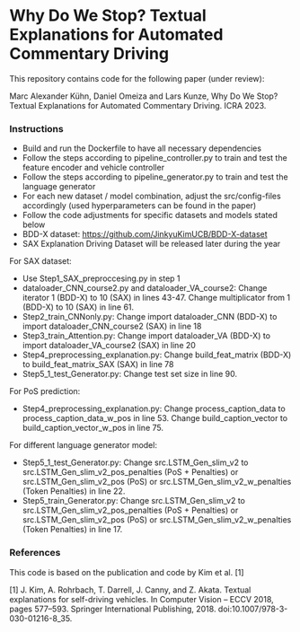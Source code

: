 # Why Do We Stop? Textual Explanations for Automated Commentary Driving

This repository contains code for the following paper (under review):

Marc Alexander Kühn, Daniel Omeiza and Lars Kunze, Why Do We Stop? Textual Explanations for Automated Commentary Driving. ICRA 2023.

### Instructions
- Build and run the Dockerfile to have all necessary dependencies
- Follow the steps according to pipeline_controller.py to train and test the feature encoder and vehicle controller
- Follow the steps according to pipeline_generator.py to train and test the language generator
- For each new dataset / model combination, adjust the src/config-files accordingly (used hyperparameters can be found in the paper)
- Follow the code adjustments for specific datasets and models stated below
- BDD-X dataset: https://github.com/JinkyuKimUCB/BDD-X-dataset
- SAX Explanation Driving Dataset will be released later during the year

For SAX dataset:
- Use Step1_SAX_preproccesing.py in step 1
- dataloader_CNN_course2.py and dataloader_VA_course2: Change iterator 1 (BDD-X) to 10 (SAX) in lines 43-47. Change multiplicator from 1 (BDD-X) to 10 (SAX) in line 61.
- Step2_train_CNNonly.py: Change import dataloader_CNN (BDD-X) to import dataloader_CNN_course2 (SAX) in line 18
- Step3_train_Attention.py: Change import dataloader_VA (BDD-X) to import dataloader_VA_course2 (SAX) in line 20
- Step4_preprocessing_explanation.py: Change build_feat_matrix (BDD-X) to build_feat_matrix_SAX (SAX) in line 78
- Step5_1_test_Generator.py: Change test set size in line 90.

For PoS prediction:
- Step4_preprocessing_explanation.py: Change process_caption_data to process_caption_data_w_pos in line 53. Change build_caption_vector to build_caption_vector_w_pos in line 75.

For different language generator model:
- Step5_1_test_Generator.py: Change src.LSTM_Gen_slim_v2 to src.LSTM_Gen_slim_v2_pos_penalties (PoS + Penalties) or src.LSTM_Gen_slim_v2_pos (PoS) or src.LSTM_Gen_slim_v2_w_penalties (Token Penalties) in line 22.
- Step5_train_Generator.py: Change src.LSTM_Gen_slim_v2 to src.LSTM_Gen_slim_v2_pos_penalties (PoS + Penalties) or src.LSTM_Gen_slim_v2_pos (PoS) or src.LSTM_Gen_slim_v2_w_penalties (Token Penalties) in line 17.

### References
This code is based on the publication and code by Kim et al. [1]

[1] J. Kim, A. Rohrbach, T. Darrell, J. Canny, and Z. Akata. Textual explanations for self-driving vehicles. In Computer Vision – ECCV 2018, pages 577–593. Springer International Publishing, 2018. doi:10.1007/978-3-030-01216-8_35.
